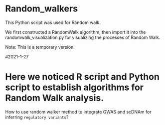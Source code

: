# Random_walkers

This Python script was used for Random walk. 

We first constructed a RandomWalk algorithm, then import it into the randomwalk_visualization.py for visualizing the processes of Random Walk.

Note: This is a temporary version.


#2021-1-27
# Here we noticed R script and Python script to establish algorithms for Random Walk analysis.


How to use random walker method to integrate GWAS and scDNAm for inferring ``regulatory variants``?
